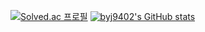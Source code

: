 [![Solved.ac
프로필](http://mazassumnida.wtf/api/v2/generate_badge?boj=byj9402)](https://solved.ac/byj9402)
[![byj9402's GitHub stats](https://github-readme-stats.vercel.app/api?username=byj9402&show_icons=true&theme=dark)](https://github.com/byj9402/github-readme-stats)
